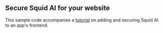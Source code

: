 ## Secure Squid AI for your website

This sample code accompanies a [tutorial](/docs/tutorials/squid-facts-2) on adding and securing Squid AI to an app's frontend.

